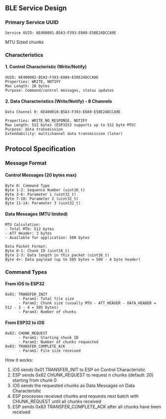 ## BLE Service Design

### Primary Service UUID
```
Service UUID: 6E400001-B5A3-F393-E0A9-E50E24DCCA9E
```

MTU Sized chunks

### Characteristics

#### 1. Control Characteristic (Write/Notify)
```
UUID: 6E400002-B5A3-F393-E0A9-E50E24DCCA9E
Properties: WRITE, NOTIFY
Max Length: 20 bytes
Purpose: Command/control messages, status updates
```

#### 2. Data Characteristics (Write/Notify) - 8 Channels
```
Data Channel 0: 6E400010-B5A3-F393-E0A9-E50E24DCCA9E

Properties: WRITE_NO_RESPONSE, NOTIFY
Max Length: 512 bytes (ESP32S3 supports up to 512 byte MTU)
Purpose: data transmission
Extendability: multichannel data transmission (later)
```

## Protocol Specification

### Message Format

#### Control Messages (20 bytes max)
```
Byte 0: Command Type
Byte 1-2: Sequence Number (uint16_t)
Byte 3-6: Parameter 1 (uint32_t)
Byte 7-10: Parameter 2 (uint32_t)
Byte 11-14: Parameter 3 (uint32_t)
```

#### Data Messages (MTU limited)
```
MTU Calculation:
- Total MTU: 512 bytes
- ATT Header: 3 bytes
- Available for application: 509 bytes

Data Packet Format:
Byte 0-1: Chunk ID (uint16_t)
Byte 2-3: Data length in this packet (uint16_t)
Byte 4+: Data payload (up to 505 bytes = 509 - 4 byte header)
```

### Command Types

#### From iOS to ESP32
```
0x01: TRANSFER_INIT
      - Param1: Total file size
      - Param2: Chunk size (usually MTU - ATT_HEADER - DATA_HEADER = 512 - 3 - 4 = 505 bytes)
      - Param3: Number of chunks
```

#### From ESP32 to iOS
```
0x82: CHUNK_REQUEST
      - Param1: Starting chunk ID
      - Param2: Number of chunks requested
0x83: TRANSFER_COMPLETE_ACK
      - Param1: File size received
```

How it works:
1. iOS sends 0x01 TRANSFER_INIT to ESP on Control Characteristic
2. ESP sends 0x82 CHUNK_REQUEST to request n chunks (default: 20) starting from chunk 0
3. iOS sends the requested chunks as Data Messages on Data Characteristic
4. ESP processes received chunks and requests next batch with CHUNK_REQUEST until all chunks received
5. ESP sends 0x83 TRANSFER_COMPLETE_ACK after all chunks have been received
